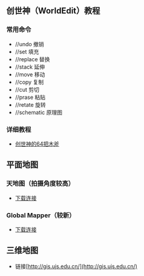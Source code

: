 ## 创世神（WorldEdit）教程

### 常用命令

- //undo 撤销
- //set 填充
- //replace 替换
- //stack 延伸
- //move 移动
- //copy 复制
- //cut 剪切
- //prase 粘贴
- //retate 旋转
- //schematic 原理图

### 详细教程

- [创世神的64把木斧](https://www.bilibili.com/list/jsucraft?sid=453838)

## 平面地图

### 天地图（拍摄角度较高）

- [下载连接](https://dl.syshub.top/123?dALFTd-arc3A)

### Global Mapper（较新）

- [下载连接](https://dl.syshub.top/123?dALFTd-Irc3A)

## 三维地图

- 链接[http://gis.ujs.edu.cn/](http://gis.ujs.edu.cn/)